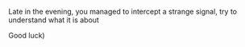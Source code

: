 Late in the evening, you managed to intercept a strange signal, try to understand what it is about

Good luck)
